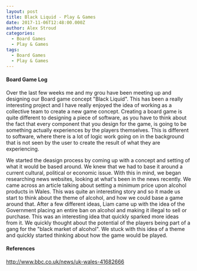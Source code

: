 ```yaml
---
layout: post
title: Black Liquid - Play & Games
date: 2017-11-06T12:48:00.000Z
author: Alex Stroud
categories:
  - Board Games
  - Play & Games
tags:
  - Board Games
  - Play & Games
---
```


#### Board Game Log
Over the last few weeks me and my grou have been meeting up and designing our Board game concept "Black Liquid". This has been a really interesting project and I have really enjoyed the idea of working as a collective team to create a new game concept. Creating a board game is quite different to designing a piece of software, as you have to think about the fact that every component that you design for the game, is going to be something actually experiences by the players themselves. This is different to software, where there is a lot of logic work going on in the background that is not seen by the user to create the result of what they are experiencing.

We started the deasign process by coming up with a concept and setting of what it would be based around. We knew that we had to base it around a current cultural, political or economic issue. With this in mind, we began researching news websites, looking at what's been in the news recently. We came across an article talking about setting a minimum price upon alcohol products in Wales. This was quite an interesting story and so it made us start to think about the theme of alcohol, and how we could base a game around that. After a few different ideas, Liam came up with the idea of the Government placing an entire ban on alcohol and making it illegal to sell or purchase. This was an interesting idea that quickly sparked more ideas from it. We quickly thought about the potential of the players being part of a gang for the "black market of alcohol". We stuck with this idea of a theme and quickly started thinking about how the game would be played.




#### References
http://www.bbc.co.uk/news/uk-wales-41682666
